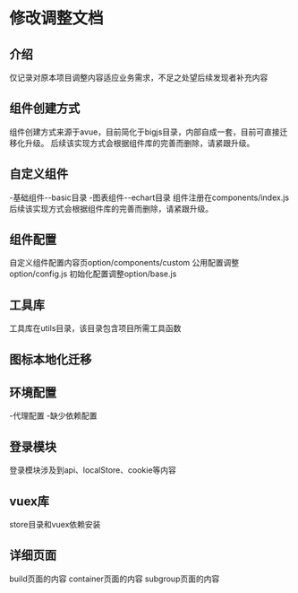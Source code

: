 # 修改调整文档

## 介绍
仅记录对原本项目调整内容适应业务需求，不足之处望后续发现者补充内容

## 组件创建方式
组件创建方式来源于avue，目前简化于bigjs目录，内部自成一套，目前可直接迁移化升级。
后续该实现方式会根据组件库的完善而删除，请紧跟升级。

## 自定义组件
-基础组件--basic目录
-图表组件--echart目录
组件注册在components/index.js
后续该实现方式会根据组件库的完善而删除，请紧跟升级。

## 组件配置
自定义组件配置内容页option/components/custom
公用配置调整option/config.js
初始化配置调整option/base.js

## 工具库
工具库在utils目录，该目录包含项目所需工具函数

## 图标本地化迁移

## 环境配置
-代理配置
-缺少依赖配置

## 登录模块
登录模块涉及到api、localStore、cookie等内容

## vuex库
store目录和vuex依赖安装

## 详细页面
build页面的内容
container页面的内容
subgroup页面的内容